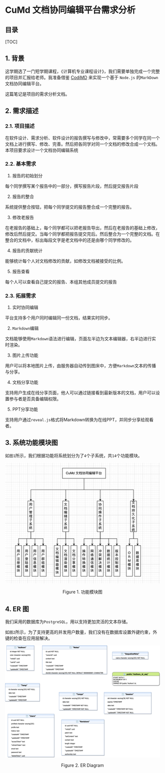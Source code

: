 CuMd 文档协同编辑平台需求分析
===

目录
---

[TOC]

## 1. 背景

这学期选了一门短学期课程，《计算机专业课程设计》，我们需要单独完成一个完整的项目并汇报给老师。我准备借鉴 [CodiMD](https://github.com/codimd/server) 来实现一个基于 `Node.js` 的`MarkDown`文档协同编辑平台。

这篇笔记是项目的需求分析文档。

## 2. 需求描述

### 2.1. 项目描述

在软件设计、需求分析、软件设计的报告撰写与修改中，常需要多个同学在同一个文档上进行撰写、修改、完善。然后把各同学对同一个文档的修改合成一个文档。本项目要求设计一个文档协同编辑系统

### 2.2. 基本需求

1. 报告的初始划分

每个同学撰写某个报告中的一部分，撰写报告片段，然后提交报告片段

2. 报告的整合

系统提供整合按钮，把每个同学提交的报告整合成一个完整的报告。

3. 修改老报告

在老报告的基础上，每个同学都可以把老报告导出，然后在老报告的基础上修改，修改后然后提交。当每个同学都把报告提交完后。然后整合为一个完整的文档。在整合的文档中，标出每段文字是老文档中的还是由哪个同学修改的。

4. 报告的贡献统计

能够统计每个人对文档修改的贡献，如修改文档被接受的比例。

5. 报告查看

每个人可以查看自己提交的报告、本组其他成员提交的报告

### 2.3. 拓展需求

1. 实时协同编辑

平台支持多个用户同时编辑同一份文档，结果实时同步。

2. `Markdown`编辑

文档能够使用`Markdown`语法进行编辑，页面左半边为文本编辑器，右半边进行实时渲染。

3. 图片上传功能

用户可以将本地图片上传，由服务器自动传到图床中，方便`Markdown`文本的传播与分享。

4. 文档分享功能

支持用户生成在线分享页面，他人可以通过链接看到最新版本的文档，用户可以设置参与者是否具备编辑权限。

5. PPT分享功能

支持用户通过`reveal.js`格式将Markdown转换为在线PPT，并同步分享给观看者。

## 3. 系统功能模块图

如`图1`所示，我们根据功能将系统划分为了`4`个子系统，共`14`个功能模块。

![功能模块图](../../img/课程笔记/计算机专业课程设计/2.需求分析/功能模块图.png)

$$
\text{Figure 1. 功能模块图}
$$

## 4. ER 图

我们采用的数据库为`PostgreSQL`，用以支持更加灵活的文本存储。

如`图2`所示，为了支持更高的并发用户数量，我们没有在数据库设置外键约束，外键的检查在应用层解决。

![ER_Diagram](../../img/课程笔记/计算机专业课程设计/2.需求分析/ER_Diagram.png)

$$
\text{Figure 2. ER Diagram}
$$
